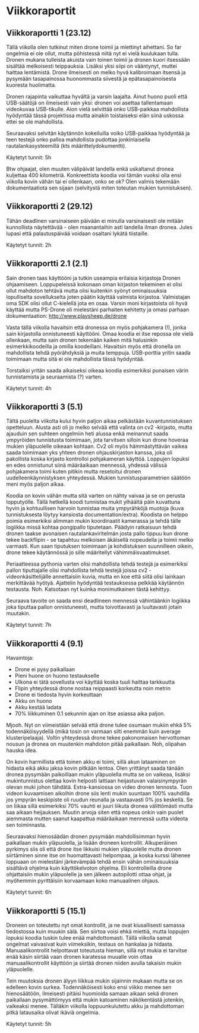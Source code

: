 # Viikkoraportit

## Viikkoraportti 1 (23.12)

Tällä viikolla olen tutkinut miten drone toimii ja miettinyt aihettani. So far ongelmia ei ole ollut, mutta pöhistessä niitä nyt ei vielä kuulukaan tulla. Dronen mukana tulleista akuista vain toinen toimii ja dronen kuori itsessään sisältää melkoisesti teippauksia. Lisäksi yksi siipi on vääntynyt, muttei haittaa lentämistä. Drone ilmeisesti on melko hyvä kalibroimaan itsensä ja pysymään tasapainossa huonommasta siivestä ja epätasapainoisesta kuoresta huolimatta.

Dronen rajapinta vaikuttaa hyvältä ja varsin laajalta. Ainut huono puoli että USB-säätöjä on ilmeisesti vain yksi: dronen voi asettaa tallentamaan videokuvaa USB-tikulle. Aion vielä selvittää onko USB-paikkaa mahdollista hyödyntää tässä projektissa mutta ainakin toistaiseksi elän siinä uskossa ettei se ole mahdollista.

Seuraavaksi selvitän käytännön kokeiluilla voiko USB-paikkaa hyödyntää ja teen testejä onko palloa mahdollista pudottaa jonkinlaisella rautalankasysteemillä (kts määrittelydokumentti). 

Käytetyt tunnit: 5h

Btw ohjaajat, olen muuten välipäivät landella enkä uskaltanut dronea kuljettaa 400 kilometriä. Konkreettista koodia voi tämän vuoksi olla ensi viikolla kovin vähän tai ei ollenkaan, onko se ok? Olen valmis tekemään dokumentaatiota sen sijaan (selvitystä miten toteutan mukien tunnistuksen).

## Viikkoraportti 2 (29.12)

Tähän deadlinen varsinaiseen päivään ei minulla varsinaisesti ole mitään kunnollista näytettävää - olen maanantaihin asti landella ilman dronea. Jules lupasi että palautuspäivää voidaan osaltani lykätä tiistaille.

Käytetyt tunnit: 2h

## Viikkoraportti 2.1 (2.1)

Sain dronen taas käyttööni ja tutkin useampia erilaisia kirjastoja Dronen ohjaamiseen. Loppupeleissä kokonaan oman kirjaston tekeminen ei olisi ollut mahdoton tehtävä mutta olisi kuitenkin syönyt ominaisuuksia lopulliselta sovellukselta joten päätin käyttää valmista kirjastoa. Valmistajan oma SDK olisi ollut C-kielellä jota en osaa. Varsin moni kirjastoista oli hyvä käyttää mutta PS-Drone oli mielestäni parhaiten kehitetty ja omasi parhaan dokumentaation: http://www.playsheep.de/drone

Vasta tällä viikolla havaitsin että dronessa on myös pohjakamera (!), jonka sain kirjastolla onnistuneesti käyttööni. Omaa koodia ei itse repossa ole vielä ollenkaan, mutta sain dronen tekemään kaiken mitä halusinkin esimerkkikoodeilla ja omilla koodeillani. Havaitsin myös että dronella on mahdollista tehdä pyörähdyksiä ja muita temppuja. USB-porttia yritin saada toimimaan mutta sitä ei ole mahdollista tässä hyödyntää.

Torstaiksi yritän saada aikaiseksi oikeaa koodia esimerkiksi punaisen värin tunnistamista ja seuraamista (?) varten.

Käytetyt tunnit: 4h

## Viikkoraportti 3 (5.1)

Tältä puolelta viikolta kului hyvin paljon aikaa pelkästään kuvantunnistuksen opetteluun. Alusta asti oli jo melko selvää että valinta on cv2 -kirjasto, mutta ajauduin sen suhteen ongelmiin heti alussa enkä meinannut saada ympyröiden tunnistusta toimimaan, jota tarvitsen silloin kun drone hoveraa mukien yläpuolelle oikeaan kohtaan. Cv2 oli myös hämmästyttävän vaikea saada toimimaan yks yhteen dronen ohjauskirjaston kanssa, joka oli pakollista koska kirjasto kontrolloi pohjakameran käyttöä. Loppujen lopuksi en edes onnistunut siinä määräaikaan mennessä, yhdessä välissä pohjakamera toimi kuten pitikin mutta resetoitui dronen uudelleenkäynnistyksen yhteydessä. Mukien tunnistusparametrien säätöön meni myös paljon aikaa.

Koodia on kovin vähän mutta sitä varten on nähty vaivaa ja se on perusta lopputyölle. Tällä hetkellä koodi tunnistaa mukit ylhäältä päin kuvattuna hyvin ja kohtuullisen harvoin tunnistaa muita ympyrähköjä muotoja (kuva tunnistuksesta löytyy kansiosta documentation/extra). Koodista on helppo poimia esimerkiksi alimman mukin koordinaatit kamerassa ja tehdä tälle logiikka missä kohtaa pongipallo tiputetaan. Päädyin ratkaisuun tehdä dronen taakse avonaisen rautalankaviritelmän josta pallo tippuu kun drone tekee backflipin - se tapahtuu melkoisen äkäisellä nopeudella ja toimii melko varmasti. Kun saan tiputuksen toimimaan ja kohdistuksen suunnilleen oikein, drone tekee käytännössä jo sille määritellyt vähimmäisvaatimukset.

Periaatteessa pythonia varten olisi mahdollista tehdä testejä ja esimerkiksi pallon tiputtajalle olisi mahdollista tehdä testejä joissa cv2 -videonkäsittelijälle annettaisiin kuvia, mutta en koe että siitä olisi lainkaan merkittävää hyötyä. Ajattelin hyödyntää testauksessa pelkkää käytännön testausta. Noh. Katsotaan nyt kuinka monimutkainen tästä kehittyy.

Seuraava tavoite on saada ensi deadlineen mennessä vähintäänkin logiikka joka tiputtaa pallon onnistuneesti, mutta toivottavasti ja luultavasti jotain muutakin.

Käytetyt tunnit: 7h

## Viikkoraportti 4 (9.1)

Havaintoja:

- Drone ei pysy paikallaan
- Pieni huone on huono testaukselle
- Ulkona ei tätä sovellusta voi käyttää koska tuuli haittaa tarkkuutta
- Flipin yhteydessä drone nostaa reippaasti korkeutta noin metrin
- Drone ei tiedosta hyvin korkeuttaan
- Akku on huono
- Akku kestää ladata
- 70% liikkuminen 0.1 sekunnin ajan on itse asiassa aika paljon.

Mjooh. Nyt on viimeistään selvää että drone tulee osumaan mukiin ehkä 5% todennäköisyydellä (mikä tosin on varmaan silti enemmän kuin average klusteripelaaja). Voltin yhteydessä drone tekee pakonomaisen hervottoman nousun ja dronea on muutenkin mahdoton pitää paikallaan. Noh, olipahan hauska idea.

On kovin harmillista että toinen akku ei toimi, sillä akun lataaminen on hidasta eikä akku jaksa kovin pitkään lentoa. Olen yrittänyt saada tänään dronea pysymään paikoillaan mukin yläpuolella mutta se on vaikeaa, lisäksi mukintunnistus olettaa kovin helposti lattiaan heijastuvan valaisinympyrän olevan muki johon tähdätä. Extra-kansiossa on video dronen lennosta. Tuon videon kuvaamisen aikoihin drone siis lenti mukin suuntaan 100% vauhdilla jos ympyrän keskipiste oli ruudun reunalla ja vastaavasti 0% jos keskellä. Se on liikaa sillä esimerkiksi 70% vauhti ei juuri liikuta dronea välittömästi mutta saa aikaan heijauksen. Muutin arvoja siten että nopeus onkin vain puolet aiemmasta mutten saanut kaapattua määräaikaan mennessä uutta videota sen toiminnasta.

Seuraavaksi hienosäädän dronen pysymään mahdollisimman hyvin paikallaan mukin yläpuolella, ja lisään droneen kontrollit. Alkuperäinen pyrkimys siis oli että drone itse likkuisi mukien yläpuolelle mutta dronen siirtäminen sinne itse on huomattavasti helpompaa, ja koska kurssi lähenee loppuaan on mielestäni järkevämpää tehdä ensin vähän ominaisuuksia sisältävä ohjelma kuin käyttökelvoton ohjelma. Eli kontrolleilla drone ohjattaisiin mukin yläpuolelle ja sen jälkeen autopilotti ottaa ohjat, ja myöhemmin pyrittäisiin korvaamaan koko manuaalinen ohjaus.

Käytetyt tunnit: 6h

## Viikkoraportti 5 (15.1)

Droneen on toteutettu nyt omat kontrollit, ja ne ovat kiusallisesti samassa tiedostossa kuin muukin sälä. Sen siirtoa voisi ehkä miettiä, mutta loppujen lopuksi koodia tuskin tulee enää mahdottomasti. Tällä viikolla samat ongelmat vaivasivat kuin viimeksikin, testaus on hankalaa ja hidasta. Manuaalikontrollit helpottavat toteutusta hieman, sillä nyt mukia ei tarvitse enää käsin siirtää vaan dronen karatessa muualle voin ottaa manuaalikontrollit käyttöön ja siirtää dronen niiden avulla takaisin mukin yläpuolelle.

Tein muutoksia dronen älyyn liikkua mukin sijainnin mukaan mutta se on edelleen kovin surkea. Todennäköisesti koko ensi viikko menee sen hienosäätöön, ilmeisesti pitäisi huomioida samaan aikaan sekä dronen paikallaan pysymättömyys että mukin katoaminen näkökentästä jotenkin, vaikeaksi menee. Tälläkin viikolla loppuunkulutettu akku ja mahdottoman pitkä latausaika olivat ikäviä ongelmia.

Käytetyt tunnit: 5h
